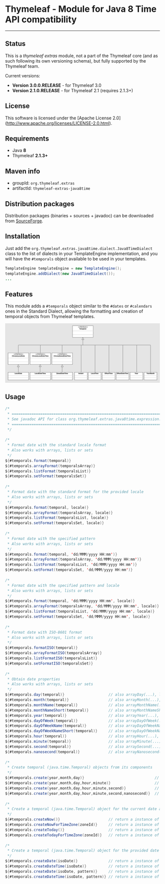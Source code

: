 
Thymeleaf - Module for Java 8 Time API compatibility
====================================================

------------------------------------------------------------------------------

Status
------

This is a *thymeleaf extras* module, not a part of the Thymeleaf core (and as
such following its own versioning schema), but fully supported by the 
Thymeleaf team.

Current versions: 

  * **Version 3.0.0.RELEASE** - for Thymeleaf 3.0
  * **Version 2.1.0.RELEASE** - for Thymeleaf 2.1 (requires 2.1.3+)


License
-------

This software is licensed under the [Apache License 2.0]
(http://www.apache.org/licenses/LICENSE-2.0.html).


Requirements
------------

  *   Java **8**
  *   Thymeleaf **2.1.3+**


Maven info
----------

  *   groupId: `org.thymeleaf.extras`   
  *   artifactId: `thymeleaf-extras-java8time`


Distribution packages
---------------------

Distribution packages (binaries + sources + javadoc) can be downloaded from [SourceForge](http://sourceforge.net/projects/thymeleaf/files/thymeleaf-extras-java8time/).


Installation
------------

Just add the `org.thymeleaf.extras.java8time.dialect.Java8TimeDialect`
class to the list of dialects in your TemplateEngine implementation, and you will
have the `#temporals` object available to be used in your templates.

```java
TemplateEngine templateEngine = new TemplateEngine();
templateEngine.addDialect(new Java8TimeDialect());
...
```

Features
--------

This module adds a `#temporals` object similar to the `#dates` or `#calendars` ones in
the Standard Dialect, allowing the formatting and creation of temporal objects from
Thymeleaf templates.

![Java 8 Time API](/src/main/resources/temporal.png "Java 8 Time API")


Usage
-----

```java
/*
 * =============================================================================
 * See javadoc API for class org.thymeleaf.extras.java8time.expression.Temporals
 * =============================================================================
 */

/*
 * Format date with the standard locale format
 * Also works with arrays, lists or sets
 */
${#temporals.format(temporal)}
${#temporals.arrayFormat(temporalsArray)}
${#temporals.listFormat(temporalsList)}
${#temporals.setFormat(temporalsSet)}

/*
 * Format date with the standard format for the provided locale
 * Also works with arrays, lists or sets
 */
${#temporals.format(temporal, locale)}
${#temporals.arrayFormat(temporalsArray, locale)}
${#temporals.listFormat(temporalsList, locale)}
${#temporals.setFormat(temporalsSet, locale)}

/*
 * Format date with the specified pattern
 * Also works with arrays, lists or sets
 */
${#temporals.format(temporal, 'dd/MMM/yyyy HH:mm')}
${#temporals.arrayFormat(temporalsArray, 'dd/MMM/yyyy HH:mm')}
${#temporals.listFormat(temporalsList, 'dd/MMM/yyyy HH:mm')}
${#temporals.setFormat(temporalsSet, 'dd/MMM/yyyy HH:mm')}

/*
 * Format date with the specified pattern and locale
 * Also works with arrays, lists or sets
 */
${#temporals.format(temporal, 'dd/MMM/yyyy HH:mm', locale)}
${#temporals.arrayFormat(temporalsArray, 'dd/MMM/yyyy HH:mm', locale)}
${#temporals.listFormat(temporalsList, 'dd/MMM/yyyy HH:mm', locale)}
${#temporals.setFormat(temporalsSet, 'dd/MMM/yyyy HH:mm', locale)}

/*
 * Format date with ISO-8601 format
 * Also works with arrays, lists or sets
 */
${#temporals.formatISO(temporal)}
${#temporals.arrayFormatISO(temporalsArray)}
${#temporals.listFormatISO(temporalsList)}
${#temporals.setFormatISO(temporalsSet)}

/*
 * Obtain date properties
 * Also works with arrays, lists or sets
 */
${#temporals.day(temporal)}                    // also arrayDay(...), listDay(...), etc.
${#temporals.month(temporal)}                  // also arrayMonth(...), listMonth(...), etc.
${#temporals.monthName(temporal)}              // also arrayMonthName(...), listMonthName(...), etc.
${#temporals.monthNameShort(temporal)}         // also arrayMonthNameShort(...), listMonthNameShort(...), etc.
${#temporals.year(temporal)}                   // also arrayYear(...), listYear(...), etc.
${#temporals.dayOfWeek(temporal)}              // also arrayDayOfWeek(...), listDayOfWeek(...), etc.
${#temporals.dayOfWeekName(temporal)}          // also arrayDayOfWeekName(...), listDayOfWeekName(...), etc.
${#temporals.dayOfWeekNameShort(temporal)}     // also arrayDayOfWeekNameShort(...), listDayOfWeekNameShort(...), etc.
${#temporals.hour(temporal)}                   // also arrayHour(...), listHour(...), etc.
${#temporals.minute(temporal)}                 // also arrayMinute(...), listMinute(...), etc.
${#temporals.second(temporal)}                 // also arraySecond(...), listSecond(...), etc.
${#temporals.nanosecond(temporal)}             // also arrayNanosecond(...), listNanosecond(...), etc.

/*
 * Create temporal (java.time.Temporal) objects from its components
 */
${#temporals.create(year,month,day)}                                // return a instance of java.time.LocalDate
${#temporals.create(year,month,day,hour,minute)}                    // return a instance of java.time.LocalDateTime
${#temporals.create(year,month,day,hour,minute,second)}             // return a instance of java.time.LocalDateTime
${#temporals.create(year,month,day,hour,minute,second,nanosecond)}  // return a instance of java.time.LocalDateTime

/*
 * Create a temporal (java.time.Temporal) object for the current date and time
 */
${#temporals.createNow()}                      // return a instance of java.time.LocalDateTime
${#temporals.createNowForTimeZone(zoneId)}     // return a instance of java.time.ZonedDateTime
${#temporals.createToday()}                    // return a instance of java.time.LocalDate
${#temporals.createTodayForTimeZone(zoneId)}   // return a instance of java.time.LocalDate

/*
 * Create a temporal (java.time.Temporal) object for the provided date
 */
${#temporals.createDate(isoDate)}              // return a instance of java.time.LocalDate
${#temporals.createDateTime(isoDate)}          // return a instance of java.time.LocalDateTime
${#temporals.createDate(isoDate, pattern)}     // return a instance of java.time.LocalDate
${#temporals.createDateTime(isoDate, pattern)} // return a instance of java.time.LocalDateTime

```

